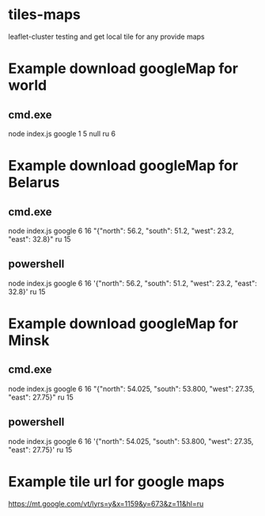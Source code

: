 # tiles-maps
leaflet-cluster testing and get local tile for any provide maps

# Example download googleMap for world
## cmd.exe
node index.js google 1 5 null ru 6

# Example download googleMap for Belarus 
## cmd.exe
node index.js google 6 16 "{\"north\": 56.2, \"south\": 51.2, \"west\": 23.2, \"east\": 32.8}" ru 15
## powershell
node index.js google 6 16 '{\"north\": 56.2, \"south\": 51.2, \"west\": 23.2, \"east\": 32.8}' ru 15

# Example download googleMap for Minsk
## cmd.exe
node index.js google 6 16 "{\"north\": 54.025, \"south\": 53.800, \"west\": 27.35, \"east\": 27.75}" ru 15
## powershell
node index.js google 6 16 '{\"north\": 54.025, \"south\": 53.800, \"west\": 27.35, \"east\": 27.75}' ru 15


# Example tile url for google maps
https://mt.google.com/vt/lyrs=y&x=1159&y=673&z=11&hl=ru
